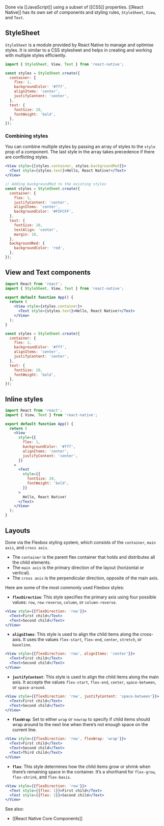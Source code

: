 Done via [[JavaScript]] using a subset of [[CSS]] properties. [[React Native]] has its own set of components and styling rules, `StyleSheet`, `View`, and `Text`.

## StyleSheet

`StyleSheet` is a module provided by React Native to manage and optimise styles. It is similar to a CSS stylesheet and helps in creating and working with multiple styles efficiently.

```jsx
import { StyleSheet, View, Text } from 'react-native';

const styles = StyleSheet.create({
  container: {
    flex: 1,
    backgroundColor: '#fff',
    alignItems: 'center',
    justifyContent: 'center',
  },
  text: {
    fontSize: 20,
    fontWeight: 'bold',
  },
});
```

### Combining styles

You can combine multiple styles by passing an array of styles to the `style` prop of a component. The last style in the array takes precedence if there are conflicting styles.

```jsx
<View style={[styles.container, styles.backgroundRed]}>
  <Text style={styles.text}>Hello, React Native!</Text>
</View>

// Adding backgroundRed to the existing styles
const styles = StyleSheet.create({
  container: {
    flex: 1,
    justifyContent: 'center',
    alignItems: 'center',
    backgroundColor: '#F5FCFF',
  },
  text: {
    fontSize: 20,
    textAlign: 'center',
    margin: 10,
  },
  backgroundRed: {
    backgroundColor: 'red',
  },
});
```

## View and Text components

```jsx
import React from 'react';
import { StyleSheet, View, Text } from 'react-native';

export default function App() {
  return (
    <View style={styles.container}>
      <Text style={styles.text}>Hello, React Native!</Text>
    </View>
  );
}

const styles = StyleSheet.create({
  container: {
    flex: 1,
    backgroundColor: '#fff',
    alignItems: 'center',
    justifyContent: 'center',
  },
  text: {
    fontSize: 20,
    fontWeight: 'bold',
  },
});
```

## Inline styles

```jsx
import React from 'react';
import { View, Text } from 'react-native';

export default function App() {
  return (
    <View
      style={{
        flex: 1,
        backgroundColor: '#fff',
        alignItems: 'center',
        justifyContent: 'center',
      }}
    >
      <Text
        style={{
          fontSize: 20,
          fontWeight: 'bold',
        }}
      >
        Hello, React Native!
      </Text>
    </View>
  );
}
```

## Layouts

Done via the Flexbox styling system, which consists of the `container`, `main axis`, and `cross axis`.

- The `container` is the parent flex container that holds and distributes all the child elements.
- The `main axis` is the primary direction of the layout (horizontal or vertical).
- The `cross axis` is the perpendicular direction, opposite of the main axis.

Here are some of the most commonly used Flexbox styles:

- **`flexDirection`**: This style specifies the primary axis using four possible values: `row`, `row-reverse`, `column`, or `column-reverse`.

```jsx
<View style={{flexDirection: 'row'}}>
  <Text>First child</Text>
  <Text>Second child</Text>
</View>
```

- **`alignItems`**: This style is used to align the child items along the cross-axis. It uses the values `flex-start`, `flex-end`, `center`, `stretch`, or `baseline`.

```jsx
<View style={{flexDirection: 'row', alignItems: 'center'}}>
  <Text>First child</Text>
  <Text>Second child</Text>
</View>
```

- **`justifyContent`**: This style is used to align the child items along the main axis. It accepts the values `flex-start`, `flex-end`, `center`, `space-between`, or `space-around`.

```jsx
<View style={{flexDirection: 'row', justifyContent: 'space-between'}}>
  <Text>First child</Text>
  <Text>Second child</Text>
</View>
```

- **`flexWrap`**: Set to either `wrap` or `nowrap` to specify if child items should wrap around to the next line when there’s not enough space on the current line.

```jsx
<View style={{flexDirection: 'row', flexWrap: 'wrap'}}>
  <Text>First child</Text>
  <Text>Second child</Text>
  <Text>Third child</Text>
</View>
```

- **`flex`**: This style determines how the child items grow or shrink when there’s remaining space in the container. It’s a shorthand for `flex-grow`, `flex-shrink`, and `flex-basis`.

```jsx
<View style={{flexDirection: 'row'}}>
  <Text style={{flex: 1}}>First child</Text>
  <Text style={{flex: 2}}>Second child</Text>
</View>
```


See also:
- [[React Native Core Components]]